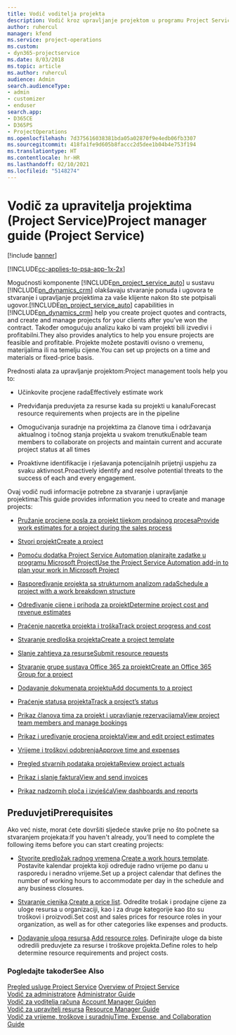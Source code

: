 ```yaml
---
title: Vodič voditelja projekta
description: Vodič kroz upravljanje projektom u programu Project Service
author: ruhercul
manager: kfend
ms.service: project-operations
ms.custom:
- dyn365-projectservice
ms.date: 8/03/2018
ms.topic: article
ms.author: ruhercul
audience: Admin
search.audienceType:
- admin
- customizer
- enduser
search.app:
- D365CE
- D365PS
- ProjectOperations
ms.openlocfilehash: 7d375616038381bda05a02870f9e4edb06fb3307
ms.sourcegitcommit: 418fa1fe9d605b8faccc2d5dee1b04b4e753f194
ms.translationtype: HT
ms.contentlocale: hr-HR
ms.lasthandoff: 02/10/2021
ms.locfileid: "5148274"
---
```

# <a name="project-manager-guide-project-service"></a><span data-ttu-id="cea06-103">Vodič za upravitelja projektima (Project Service)</span><span class="sxs-lookup"><span data-stu-id="cea06-103">Project manager guide (Project Service)</span></span>

[!include [banner](../includes/psa-now-project-operations.md)]

[!INCLUDE[cc-applies-to-psa-app-1x-2x](../includes/cc-applies-to-psa-app-1x-2x.md)]

<span data-ttu-id="cea06-104">Mogućnosti komponente [!INCLUDE[pn_project_service_auto](../includes/pn-project-service-auto.md)] u sustavu [!INCLUDE[pn_dynamics_crm](../includes/pn-dynamics-crm.md)] olakšavaju stvaranje ponuda i ugovora te stvaranje i upravljanje projektima za vaše klijente nakon što ste potpisali ugovor.</span><span class="sxs-lookup"><span data-stu-id="cea06-104">[!INCLUDE[pn_project_service_auto](../includes/pn-project-service-auto.md)] capabilities in [!INCLUDE[pn_dynamics_crm](../includes/pn-dynamics-crm.md)] help you create project quotes and contracts, and create and manage projects for your clients after you’ve won the contract.</span></span> <span data-ttu-id="cea06-105">Također omogućuju analizu kako bi vam projekti bili izvedivi i profitabilni.</span><span class="sxs-lookup"><span data-stu-id="cea06-105">They also provides analytics to help you ensure projects are feasible and profitable.</span></span> <span data-ttu-id="cea06-106">Projekte možete postaviti ovisno o vremenu, materijalima ili na temelju cijene.</span><span class="sxs-lookup"><span data-stu-id="cea06-106">You can set up projects on a time and materials or fixed-price basis.</span></span>  
  
 <span data-ttu-id="cea06-107">Prednosti alata za upravljanje projektom:</span><span class="sxs-lookup"><span data-stu-id="cea06-107">Project management tools help you to:</span></span>  
  
-   <span data-ttu-id="cea06-108">Učinkovite procjene rada</span><span class="sxs-lookup"><span data-stu-id="cea06-108">Effectively estimate work</span></span>  
  
-   <span data-ttu-id="cea06-109">Predviđanja preduvjeta za resurse kada su projekti u kanalu</span><span class="sxs-lookup"><span data-stu-id="cea06-109">Forecast resource requirements when projects are in the pipeline</span></span>  
  
-   <span data-ttu-id="cea06-110">Omogućivanja suradnje na projektima za članove tima i održavanja aktualnog i točnog stanja projekta u svakom trenutku</span><span class="sxs-lookup"><span data-stu-id="cea06-110">Enable team members to collaborate on projects and maintain current and accurate project status at all times</span></span>  
  
-   <span data-ttu-id="cea06-111">Proaktivne identifikacije i rješavanja potencijalnih prijetnji uspjehu za svaku aktivnost.</span><span class="sxs-lookup"><span data-stu-id="cea06-111">Proactively identify and resolve potential threats to the success of each and every engagement.</span></span>  
  
<span data-ttu-id="cea06-112">Ovaj vodič nudi informacije potrebne za stvaranje i upravljanje projektima:</span><span class="sxs-lookup"><span data-stu-id="cea06-112">This guide provides information you need to create and manage projects:</span></span>  
  
-   [<span data-ttu-id="cea06-113">Pružanje procjene posla za projekt tijekom prodajnog procesa</span><span class="sxs-lookup"><span data-stu-id="cea06-113">Provide work estimates for a project during the sales process</span></span>](../psa/provide-estimates-project-during-sales-process.md)  
  
-   [<span data-ttu-id="cea06-114">Stvori projekt</span><span class="sxs-lookup"><span data-stu-id="cea06-114">Create a project</span></span>](../psa/create-project.md)  
  
-   [<span data-ttu-id="cea06-115">Pomoću dodatka Project Service Automation planirajte zadatke u programu Microsoft Project</span><span class="sxs-lookup"><span data-stu-id="cea06-115">Use the Project Service Automation add-in to plan your work in Microsoft Project</span></span>](../psa/add-plan-work-microsoft-project.md)  
  
-   [<span data-ttu-id="cea06-116">Raspoređivanje projekta sa strukturnom analizom rada</span><span class="sxs-lookup"><span data-stu-id="cea06-116">Schedule a project with a work breakdown structure</span></span>](../psa/schedule-project-work-breakdown-structure.md)  
  
-   [<span data-ttu-id="cea06-117">Određivanje cijene i prihoda za projekt</span><span class="sxs-lookup"><span data-stu-id="cea06-117">Determine project cost and revenue estimates</span></span>](../psa/determine-project-cost-revenue-estimates.md)  
  
-   [<span data-ttu-id="cea06-118">Praćenje napretka projekta i troška</span><span class="sxs-lookup"><span data-stu-id="cea06-118">Track project progress and cost</span></span>](../psa/track-project-progress-cost.md)  
  
-   [<span data-ttu-id="cea06-119">Stvaranje predloška projekta</span><span class="sxs-lookup"><span data-stu-id="cea06-119">Create a project template</span></span>](../psa/create-project-template.md)  
  
-   [<span data-ttu-id="cea06-120">Slanje zahtjeva za resurse</span><span class="sxs-lookup"><span data-stu-id="cea06-120">Submit resource requests</span></span>](../psa/submit-resource-requests.md)  
  
-   [<span data-ttu-id="cea06-121">Stvaranje grupe sustava Office 365 za projekt</span><span class="sxs-lookup"><span data-stu-id="cea06-121">Create an Office 365 Group for a project</span></span>](../psa/create-office-365-group-project.md)  
  
-   [<span data-ttu-id="cea06-122">Dodavanje dokumenata projektu</span><span class="sxs-lookup"><span data-stu-id="cea06-122">Add documents to a project</span></span>](../psa/add-documents-project.md)  
  
-   [<span data-ttu-id="cea06-123">Praćenje statusa projekta</span><span class="sxs-lookup"><span data-stu-id="cea06-123">Track a project’s status</span></span>](../psa/track-project-status.md)  
  
-   [<span data-ttu-id="cea06-124">Prikaz članova tima za projekt i upravljanje rezervacijama</span><span class="sxs-lookup"><span data-stu-id="cea06-124">View project team members and manage bookings</span></span>](../psa/view-project-team-members-manage-bookings.md)  
  
-   [<span data-ttu-id="cea06-125">Prikaz i uređivanje procjena projekta</span><span class="sxs-lookup"><span data-stu-id="cea06-125">View and edit project estimates</span></span>](../psa/view-edit-project-estimates.md)  
  
-   [<span data-ttu-id="cea06-126">Vrijeme i troškovi odobrenja</span><span class="sxs-lookup"><span data-stu-id="cea06-126">Approve time and expenses</span></span>](../psa/approve-time-expenses.md)  
  
-   [<span data-ttu-id="cea06-127">Pregled stvarnih podataka projekta</span><span class="sxs-lookup"><span data-stu-id="cea06-127">Review project actuals</span></span>](../psa/review-project-actuals.md)  
  
-   [<span data-ttu-id="cea06-128">Prikaz i slanje faktura</span><span class="sxs-lookup"><span data-stu-id="cea06-128">View and send invoices</span></span>](../psa/view-send-invoices.md)  
  
-   [<span data-ttu-id="cea06-129">Prikaz nadzornih ploča i izvješća</span><span class="sxs-lookup"><span data-stu-id="cea06-129">View dashboards and reports</span></span>](../psa/view-dashboards-reports.md)  
  
## <a name="prerequisites"></a><span data-ttu-id="cea06-130">Preduvjeti</span><span class="sxs-lookup"><span data-stu-id="cea06-130">Prerequisites</span></span>  
 <span data-ttu-id="cea06-131">Ako već niste, morat ćete dovršiti sljedeće stavke prije no što počnete sa stvaranjem projekata:</span><span class="sxs-lookup"><span data-stu-id="cea06-131">If you haven't already, you’ll need to complete the following items before you can start creating projects:</span></span>  
  
-   <span data-ttu-id="cea06-132">[Stvorite predložak radnog vremena](../psa/create-work-hours-template.md).</span><span class="sxs-lookup"><span data-stu-id="cea06-132">[Create a work hours template](../psa/create-work-hours-template.md).</span></span> <span data-ttu-id="cea06-133">Postavite kalendar projekta koji određuje radno vrijeme po danu u rasporedu i neradno vrijeme.</span><span class="sxs-lookup"><span data-stu-id="cea06-133">Set up a project calendar that defines the number of working hours to accommodate per day in the schedule and any business closures.</span></span>  
  
-   <span data-ttu-id="cea06-134">[Stvaranje cjenika](../psa/create-price-list.md).</span><span class="sxs-lookup"><span data-stu-id="cea06-134">[Create a price list](../psa/create-price-list.md).</span></span> <span data-ttu-id="cea06-135">Odredite trošak i prodajne cijene za uloge resursa u organizaciji, kao i za druge kategorije kao što su troškovi i proizvodi.</span><span class="sxs-lookup"><span data-stu-id="cea06-135">Set cost and sales prices for resource roles in your organization, as well as for other categories like expenses and products.</span></span>  
  
-   <span data-ttu-id="cea06-136">[Dodavanje uloga resursa](../psa/add-resource-roles.md).</span><span class="sxs-lookup"><span data-stu-id="cea06-136">[Add resource roles](../psa/add-resource-roles.md).</span></span> <span data-ttu-id="cea06-137">Definirajte uloge da biste odredili preduvjete za resurse i troškove projekta.</span><span class="sxs-lookup"><span data-stu-id="cea06-137">Define roles to help determine resource requirements and project costs.</span></span>  
  
### <a name="see-also"></a><span data-ttu-id="cea06-138">Pogledajte također</span><span class="sxs-lookup"><span data-stu-id="cea06-138">See Also</span></span>  
 <span data-ttu-id="cea06-139">[Pregled usluge Project Service](../psa/overview.md) </span><span class="sxs-lookup"><span data-stu-id="cea06-139">[Overview of Project Service](../psa/overview.md) </span></span>  
 <span data-ttu-id="cea06-140">[​Vodič za administratore](../psa/admin-guide.md) </span><span class="sxs-lookup"><span data-stu-id="cea06-140">[Administrator Guide](../psa/admin-guide.md) </span></span>  
 <span data-ttu-id="cea06-141">[Vodič za voditelja računa](../psa/account-manager-guide.md) </span><span class="sxs-lookup"><span data-stu-id="cea06-141">[Account Manager Guiden](../psa/account-manager-guide.md) </span></span>  
 <span data-ttu-id="cea06-142">[Vodič za upravitelj resursa](../psa/resource-manager-guide.md) </span><span class="sxs-lookup"><span data-stu-id="cea06-142">[Resource Manager Guide](../psa/resource-manager-guide.md) </span></span>  
 [<span data-ttu-id="cea06-143">Vodič za vrijeme, troškove i suradnju</span><span class="sxs-lookup"><span data-stu-id="cea06-143">Time, Expense, and Collaboration Guide</span></span>](../psa/time-expense-collaboration-guide.md)

